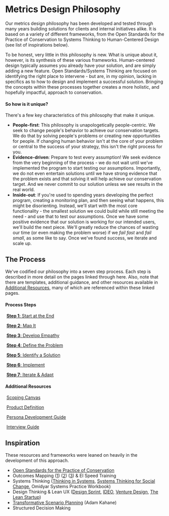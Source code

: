 # Metrics Design Philosophy

Our metrics design philosophy has been developed and tested through many years building solutions for clients and internal initiatives alike. It is based on a variety of different frameworks, from the Open Standards for the Practice of Conservation to Systems Thinking to Human-Centered Design (see list of inspirations below). 

To be honest, very little in this philosophy is new. What is unique about it, however, is its synthesis of these various frameworks. Human-centered design typically assumes you already have your solution, and are simply adding a new feature. Open Standards/Systems Thinking are focused on identifying the right place to intervene - but are, in my opinion, lacking in specifics as to how to design and implement a successful solution. Bringing the concepts within these processes together creates a more holistic, and hopefully impactful, approach to conservation.

#### So how is it unique?

There's a few key characteristics of this philosophy that make it unique.

* **People-first**: This philosophy is unapologetically people-centric. We seek to change people's behavior to achieve our conservation targets. We do that by solving people's problems or creating new opportunities for people. If changing human behavior isn't at the core of your problem or central to the success of your strategy, this isn't the right process for you.
* **Evidence-driven**: Prepare to test every assumption! We seek evidence from the very beginning of the process - we do not wait until we've implemented the program to start testing our assumptions. Importantly, we do not even entertain solutions until we have strong evidence that the problem exists and that solving it will help achieve our conservation target. And we never commit to our solution unless we see results in the real world.
* **Inside-out**: If you're used to spending years developing the perfect program, creating a monitoring plan, and then seeing what happens, this might be disorienting. Instead, we'll start with the most core functionality - the smallest solution we could build while still meeting the need - and use that to test our assumptions. Once we have some positive evidence that our solution is working for our intended users, we'll build the next piece. We'll greatly reduce the chances of wasting our time (or even making the problem worse) if we *fail fast* and *fail small*, as some like to say. Once we've found success, we iterate and scale up.

## The Process

We've codified our philosophy into a seven step process. Each step is described in more detail on the pages linked through here. Also, note that there are templates, additional guidance, and other resources available in [Additional Resources](#additional-resources), many of which are referenced within these linked pages.

#### Process Steps

​    [**Step 1**: Start at the End](step1-start-at-the-end.md)

​    [**Step 2**: Map It](step2-map-it.md)

​    [**Step 3**: Develop Empathy](step3-develop-empathy.md)

​	[**Step 4**: Define the Problem](step4-define-the-problem.md)

​	[**Step 5**: Identify a Solution](step5-identify-a-solution.md)

​	[**Step 6**: Implement](../under-construction.md)

​	[**Step 7**: Iterate & Adapt](../under-construction.md)

#### Additional Resources

​    [Scoping Canvas](../additional-resources/scoping.md)

​    [Product Definition](../additional-resources/product-definition.md)

​	[Persona Development Guide](../additional-resources/persona-guide.md)

​	[Interview Guide](../additional-resources/interview-guide.md)

## Inspiration

These resources and frameworks were leaned on heavily in the development of this approach.

* [Open Standards for the Practice of Conservation](http://cmp-openstandards.org/)
* Outcomes Mapping ([1](http://www.researchtoaction.org/2012/01/outcome-mapping-a-basic-introduction/)) ([2](https://www.betterevaluation.org/en/plan/approach/outcome_mapping)) ([3](https://www.outcomemapping.ca/)) & EI Speed Training
* Systems Thinking ([Thinking in Systems](https://www.amazon.com/Thinking-Systems-Donella-H-Meadows/dp/1603580557/ref=sr_1_cc_1?s=aps&ie=UTF8&qid=1539375324&sr=1-1-catcorr&keywords=thinking+in+systems+book), [Systems Thinking for Social Change](https://www.amazon.com/Systems-Thinking-Social-Change-Consequences/dp/160358580X/ref=sr_1_1?ie=UTF8&qid=1539375342&sr=8-1&keywords=systems+thinking+for+social+change+book), Omidyar Systems Practice Workbook)
* Design Thinking & Lean UX ([Design Sprint](http://www.gv.com/sprint/), [IDEO](https://www.ideo.com/), [Venture Design](https://www.alexandercowan.com/venture-design/), [The Lean Startup](https://www.amazon.com/dp/0307887898/ref=cm_sw_em_r_mt_dp_U_ZqHWDbS9EHVJG  ))
* [Transformative Scenario Planning](https://www.amazon.com/Transformative-Scenario-Planning-Working-Together/dp/1609944909/ref=sr_1_1?ie=UTF8&qid=1539375502&sr=8-1&keywords=transformative+scenario+planning) (Adam Kahane)
* Structured Decision Making


